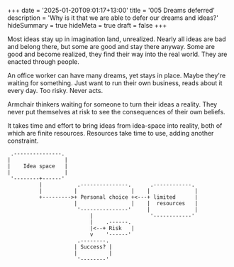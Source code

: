 +++
date = '2025-01-20T09:01:17+13:00'
title = '005 Dreams deferred'
description = 'Why is it that we are able to defer our dreams and ideas?'
hideSummary = true
hideMeta = true
draft = false
+++

Most ideas stay up in imagination land, unrealized. Nearly all ideas are bad and belong there, but some are good and stay there anyway. Some are good and become realized, they find their way into the real world. They are enacted through people.

An office worker can have many dreams, yet stays in place. Maybe they're waiting for something. Just want to run their own business, reads about it every day. Too risky. Never acts.

Armchair thinkers waiting for someone to turn their ideas a reality. They never put themselves at risk to see the consequences of their own beliefs.

It takes time and effort to bring ideas from idea-space into reality, both of which are finite resources. Resources take time to use, adding another constraint.

```goat
 .---------------.
|                 |
|    Idea space   |
|                 |
 '--------+------'
          |           .---------------.      .------------.
          |          |                 |    |              |
          +--------->+ Personal choice +<---+ limited      |
                     |                 |    |  resources   |
                      '---------------'     |              |
                          |                  '------------'
                          |    .------.
                          |<--+ Risk   |
                          v    '------'
                      .--------.
                     | Success? |
                     |          |
                      '--------'
```
